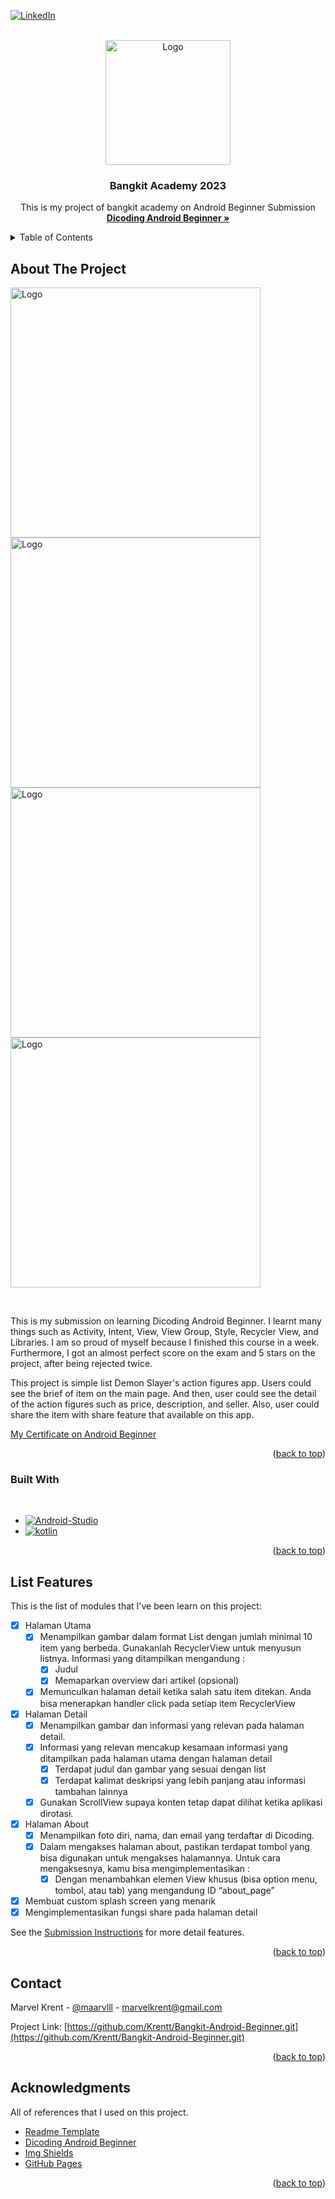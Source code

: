 <!-- Improved compatibility of back to top link: See: https://github.com/othneildrew/Best-README-Template/pull/73 -->
<a name="readme-top"></a>
<!--
*** Thanks for checking out the Best-README-Template. If you have a suggestion
*** that would make this better, please fork the repo and create a pull request
*** or simply open an issue with the tag "enhancement".
*** Don't forget to give the project a star!
*** Thanks again! Now go create something AMAZING! :D
-->

[![LinkedIn][linkedin-shield]][linkedin-url]

<!-- PROJECT LOGO -->
<br />
<div align="center">
  <a href="https://github.com/othneildrew/Best-README-Template">
    <img src="https://www.dicoding.com/blog/wp-content/uploads/2020/12/Cover.png" alt="Logo" height="200px">
  </a>

  <h3 align="center">Bangkit Academy 2023</h3>

  <p align="center">
    This is my project of bangkit academy on Android Beginner Submission
    <br />
    <a href="https://www.dicoding.com/academies/51"><strong>Dicoding Android Beginner »</strong></a>
    <br />

  </p>
</div>



<!-- TABLE OF CONTENTS -->
<details>
  <summary>Table of Contents</summary>
  <ol>
    <li>
      <a href="#about-the-project">About The Project</a>
      <ul>
        <li><a href="#built-with">Built With</a></li>
      </ul>
    </li>
    <li><a href="#roadmap">List Features</a></li>
    <li><a href="#contact">Contact</a></li>
    <li><a href="#acknowledgments">Acknowledgments</a></li>
  </ol>
</details>



<!-- ABOUT THE PROJECT -->
## About The Project

<p float="left">
  <img src="https://drive.google.com/uc?id=1X1Z9wCo5fo863VLQAeHeOz-1aoZ0GjOM" alt="Logo" height="400px">
  <img src="https://drive.google.com/uc?id=10ClPErV4jNuxhUNGDh5Y2-h5ZOkeQ4Md" alt="Logo" height="400px">
  <img src="https://drive.google.com/uc?id=1xKknC-u1bm64yiuwQBSyVxJi6fpQQgWS" alt="Logo" height="400px">
  <img src="https://drive.google.com/uc?id=1T_Y6OTcY_250Jz411r87TNuf2G-IiK1F" alt="Logo" height="400px">
</p>


<br>

This is my submission on learning Dicoding Android Beginner. I learnt many things such as Activity, Intent, View, View Group, Style, Recycler View, and Libraries. I am so proud of myself because I finished this course in a week. Furthermore, I got an almost perfect score on the exam and 5 stars on the project, after being rejected twice.

This project is simple list Demon Slayer's action figures app. Users could see the brief of item on the main page. And then, user could see the detail of the action figures such as price, description, and seller. Also, user could share the item with share feature that available on this app. 

[My Certificate on Android Beginner](https://www.dicoding.com/certificates/6RPN6279QP2M)

<p align="right">(<a href="#readme-top">back to top</a>)</p>



### Built With

<br>

* [![Android-Studio][Android-Studio]][android-url]
* [![kotlin][kotlin]][kotlin-url]

<p align="right">(<a href="#readme-top">back to top</a>)</p>


<!-- ROADMAP -->
## List Features
This is the list of modules that I've been learn on this project: 

- [x] Halaman Utama
    - [x] Menampilkan gambar dalam format List dengan jumlah minimal 10 item yang berbeda. Gunakanlah RecyclerView untuk menyusun listnya. Informasi yang ditampilkan mengandung :
        - [x] Judul
        - [x] Memaparkan overview dari artikel (opsional)
    - [x] Memunculkan halaman detail ketika salah satu item ditekan. Anda bisa menerapkan handler click pada setiap item RecyclerView
- [x] Halaman Detail
    - [x] Menampilkan gambar dan informasi yang relevan pada halaman detail. 
    - [x] Informasi yang relevan mencakup kesamaan informasi yang ditampilkan pada halaman utama dengan halaman detail
        - [x] Terdapat judul dan gambar yang sesuai dengan list
        - [x] Terdapat kalimat deskripsi yang lebih panjang atau informasi tambahan lainnya
    - [x] Gunakan ScrollView supaya konten tetap dapat dilihat ketika aplikasi dirotasi.
- [x] Halaman About
    - [x] Menampilkan foto diri, nama, dan email yang terdaftar di Dicoding.
    - [x] Dalam mengakses halaman about, pastikan terdapat tombol yang bisa digunakan untuk mengakses halamannya. Untuk cara mengaksesnya, kamu bisa mengimplementasikan :
        - [x] Dengan menambahkan elemen View khusus (bisa option menu, tombol, atau tab) yang mengandung ID “about_page”
- [x] Membuat custom splash screen yang menarik
- [x] Mengimplementasikan fungsi share pada halaman detail

See the [Submission Instructions](https://www.dicoding.com/academies/51/tutorials/1247/submission-guidance) for more detail features.

<p align="right">(<a href="#readme-top">back to top</a>)</p>


<!-- CONTACT -->
## Contact

Marvel Krent - [@maarvlll](https://instagram.com/maarvlll) - marvelkrent@gmail.com

Project Link: [https://github.com/Krentt/Bangkit-Android-Beginner.git](https://github.com/Krentt/Bangkit-Android-Beginner.git)

<p align="right">(<a href="#readme-top">back to top</a>)</p>



<!-- ACKNOWLEDGMENTS -->
## Acknowledgments

All of references that I used on this project.

* [Readme Template](https://github.com/othneildrew/Best-README-Template)
* [Dicoding Android Beginner](https://www.dicoding.com/academies/52)
* [Img Shields](https://shields.io)
* [GitHub Pages](https://pages.github.com)

<p align="right">(<a href="#readme-top">back to top</a>)</p>



<!-- MARKDOWN LINKS & IMAGES -->
[Android-Studio]: https://img.shields.io/badge/Android%20Studio-FFFFF?style=for-the-badge&logo=androidstudio&logoColor=white
[android-url]: https://developer.android.com/studio?gclid=Cj0KCQjw_r6hBhDdARIsAMIDhV86-LeJv3sRyko35XMIClQvtthXhuqiCzBEN9XQ-DjOefw0T0JS1ysaAo9LEALw_wcB&gclsrc=aw.ds
[kotlin]: https://img.shields.io/badge/Kotlin-563D7C?style=for-the-badge&logo=kotlin&logoColor=white
[kotlin-url]: https://kotlinlang.org/
[linkedin-shield]: https://img.shields.io/badge/-LinkedIn-black.svg?style=for-the-badge&logo=linkedin&colorB=555
[linkedin-url]: https://linkedin.com/in/marvelkrent